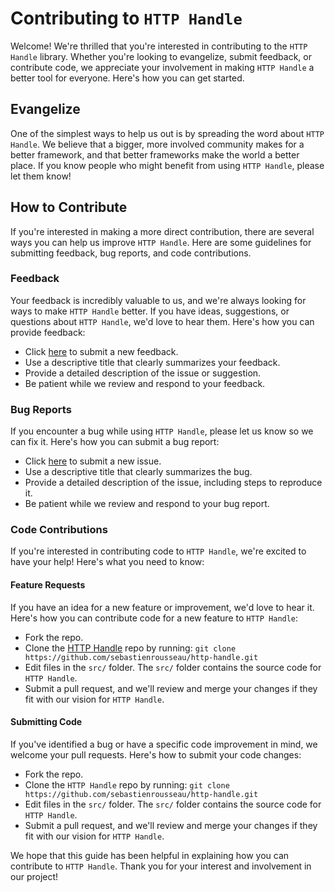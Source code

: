# Contributing to `HTTP Handle`

Welcome! We're thrilled that you're interested in contributing to the `HTTP Handle` library. Whether you're looking to evangelize, submit feedback, or contribute code, we appreciate your involvement in making `HTTP Handle` a better tool for everyone. Here's how you can get started.

## Evangelize

One of the simplest ways to help us out is by spreading the word about `HTTP Handle`. We believe that a bigger, more involved community makes for a better framework, and that better frameworks make the world a better place. If you know people who might benefit from using `HTTP Handle`, please let them know!

## How to Contribute

If you're interested in making a more direct contribution, there are several ways you can help us improve `HTTP Handle`. Here are some guidelines for submitting feedback, bug reports, and code contributions.

### Feedback

Your feedback is incredibly valuable to us, and we're always looking for ways to make `HTTP Handle` better. If you have ideas, suggestions, or questions about `HTTP Handle`, we'd love to hear them. Here's how you can provide feedback:

- Click [here][02] to submit a new feedback.
- Use a descriptive title that clearly summarizes your feedback.
- Provide a detailed description of the issue or suggestion.
- Be patient while we review and respond to your feedback.

### Bug Reports

If you encounter a bug while using `HTTP Handle`, please let us know so we can fix it. Here's how you can submit a bug report:

- Click [here][02] to submit a new issue.
- Use a descriptive title that clearly summarizes the bug.
- Provide a detailed description of the issue, including steps to reproduce it.
- Be patient while we review and respond to your bug report.

### Code Contributions

If you're interested in contributing code to `HTTP Handle`, we're excited to have your help! Here's what you need to know:

#### Feature Requests

If you have an idea for a new feature or improvement, we'd love to hear it. Here's how you can contribute code for a new feature to `HTTP Handle`:

- Fork the repo.
- Clone the [HTTP Handle][01] repo by running:
  `git clone https://github.com/sebastienrousseau/http-handle.git`
- Edit files in the `src/` folder. The `src/` folder contains the source code for `HTTP Handle`.
- Submit a pull request, and we'll review and merge your changes if they fit with our vision for `HTTP Handle`.

#### Submitting Code

If you've identified a bug or have a specific code improvement in mind, we welcome your pull requests. Here's how to submit your code changes:

- Fork the repo.
- Clone the `HTTP Handle` repo by running:
  `git clone https://github.com/sebastienrousseau/http-handle.git`
- Edit files in the `src/` folder. The `src/` folder contains the source code for `HTTP Handle`.
- Submit a pull request, and we'll review and merge your changes if they fit with our vision for `HTTP Handle`.

We hope that this guide has been helpful in explaining how you can contribute to `HTTP Handle`. Thank you for your interest and involvement in our project!

[01]: https://github.com/sebastienrousseau/http-handle
[02]: https://github.com/sebastienrousseau/http-handle/issues/new
